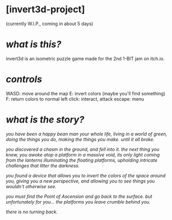 # [invert3d-project]
(currently W.I.P., coming in about 5 days)

# _what is this?_
invert3d is an isometric puzzle game made for the 2nd 1-BIT jam on itch.io.

# _controls_
WASD: move around the map
E: invert colors (maybe you'll find something)
F: return colors to normal
left click: interact, attack
escape: menu

# _what is the story?_
_you have been a happy bean man your whole life, living in a world of green,
doing the things you do, making the things you make. until it all broke._

_you discovered a chasm in the ground, and fell into it. the next thing you knew,
you awoke atop a platform in a massive void, its only light coming from the lanterns illuminating
the floating platforms, upholding intricate challenges that litter the darkness._

_you found a device that allows you to invert the colors of the space around you, giving
you a new perspective, and allowing you to see things you wouldn't otherwise see._

_you must find the Point of Ascension and go back to the surface. but unfortunately for you...
the platforms you leave crumble behind you._

_there is no turning back._

